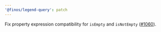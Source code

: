 ```yaml
---
'@finos/legend-query': patch
---
```


Fix property expression compatibility for `isEmpty` and `isNotEmpty` ([#1060](https://github.com/finos/legend-studio/issues/1060)).